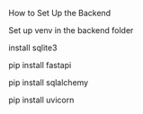 How to Set Up the Backend

Set up venv in the backend folder

install sqlite3

pip install fastapi

pip install sqlalchemy

pip install uvicorn

